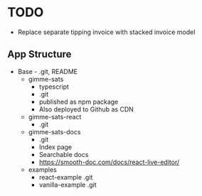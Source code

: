 # TODO

- Replace separate tipping invoice with stacked invoice model

## App Structure

- Base - .git, README
  - gimme-sats
    - typescript
    - .git
    - published as npm package
    - Also deployed to Github as CDN
  - gimme-sats-react
    - .git
  - gimme-sats-docs
    - .git
    - Index page
    - Searchable docs
    - https://smooth-doc.com/docs/react-live-editor/
  - examples
    - react-example
      .git
    - vanilla-example
      .git
